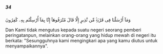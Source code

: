 ##### 34

<span class="ayah">وَمَآ أَرْسَلْنَا فِى قَرْيَةٍۢ مِّن نَّذِيرٍ إِلَّا قَالَ مُتْرَفُوهَآ إِنَّا بِمَآ أُرْسِلْتُم بِهِۦ كَٰفِرُونَ</span>

<span class="ayah_translation">Dan Kami tidak mengutus kepada suatu negeri seorang pemberi peringatanpun, melainkan orang-orang yang hidup mewah di negeri itu berkata: "Sesungguhnya kami mengingkari apa yang kamu diutus untuk menyampaikannya".</span>
